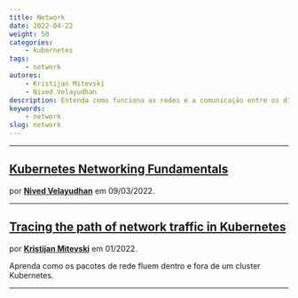 ```yaml
---
title: Network
date: 2022-04-22
weight: 50
categories:
    - kubernetes
tags:
    - network
autores:
    - Kristijan Mitevski
    - Nived Velayudhan
description: Entenda como funciona as redes e a comunicação entre os diversos componentes no Kubernetes.
keywords:
    - network
slug: network
---
```


---

## [Kubernetes Networking Fundamentals](https://medium.com/techbeatly/kubernetes-networking-fundamentals-d30baf8a28c8)

por [**Nived Velayudhan**](/autores/nived-velayudhan/) em 09/03/2022.

---

## [Tracing the path of network traffic in Kubernetes](https://learnk8s.io/kubernetes-network-packets)

por [**Kristijan Mitevski**](/autores/kristijan-mitevski/) em 01/2022.

Aprenda como os pacotes de rede fluem dentro e fora de um cluster Kubernetes.

---
